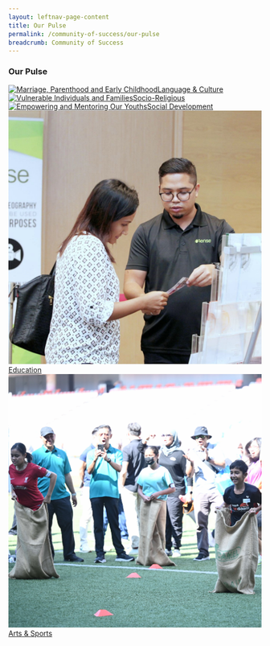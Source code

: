 ```yaml
---
layout: leftnav-page-content
title: Our Pulse
permalink: /community-of-success/our-pulse
breadcrumb: Community of Success
---
```

### **Our Pulse**
<div class="focus-list row is-multiline">
<div class="focus col is-one-third-desktop is-one-third-tablet">
<a href="/community-of-success/our-pulse/language-and-culture" class="project-link no-pdf-icon">
  <img src="/images/focus-area-marriage-thumb.jpg" alt="Marriage, Parenthood and Early Childhood">Language & Culture
</a>
</div>

<div class="focus col is-one-third-desktop is-one-third-tablet">
<a href="/focus-areas/vulnerable-individuals-and-families/" class="project-link no-pdf-icon">
  <img src="/images/focus-area-vulnerable-thumb.jpg" alt="Vulnerable Individuals and Families">Socio-Religious
</a>
</div>

<div class="focus col is-one-third-desktop is-one-third-tablet">
<a href="/focus-areas/empowering-and-mentoring-our-youths/" class="project-link no-pdf-icon">
  <img src="/images/focus-area-empowering-thumb.jpg" alt="Empowering and Mentoring Our Youths">Social Development
</a>
</div>

<div class="focus col is-one-third-desktop is-one-third-tablet">
<a href="/focus-areas/employment-and-employability/" class="project-link no-pdf-icon">
  <img src="/images/focus-area-employment-thumb.jpg" alt="Employment and Employability">Education
</a>
</div>

<div class="focus col is-one-third-desktop is-one-third-tablet">
<a href="/focus-areas/a-healthy-community-for-all/" class="project-link no-pdf-icon">
  <img src="/images/NNM(295)1.jpg" alt="A Healthy Community for All">Arts & Sports
</a>
</div>
